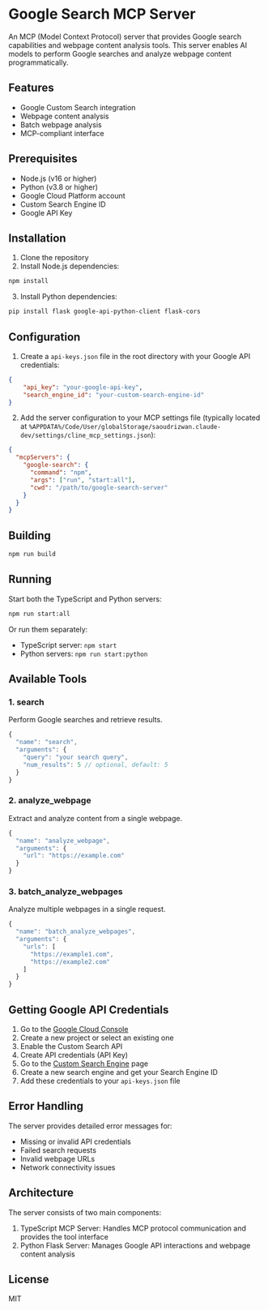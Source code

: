 # Google Search MCP Server

An MCP (Model Context Protocol) server that provides Google search capabilities and webpage content analysis tools. This server enables AI models to perform Google searches and analyze webpage content programmatically.

## Features

- Google Custom Search integration
- Webpage content analysis
- Batch webpage analysis
- MCP-compliant interface

## Prerequisites

- Node.js (v16 or higher)
- Python (v3.8 or higher)
- Google Cloud Platform account
- Custom Search Engine ID
- Google API Key

## Installation

1. Clone the repository
2. Install Node.js dependencies:
```bash
npm install
```

3. Install Python dependencies:
```bash
pip install flask google-api-python-client flask-cors
```

## Configuration

1. Create a `api-keys.json` file in the root directory with your Google API credentials:
```json
{
    "api_key": "your-google-api-key",
    "search_engine_id": "your-custom-search-engine-id"
}
```

2. Add the server configuration to your MCP settings file (typically located at `%APPDATA%/Code/User/globalStorage/saoudrizwan.claude-dev/settings/cline_mcp_settings.json`):
```json
{
  "mcpServers": {
    "google-search": {
      "command": "npm",
      "args": ["run", "start:all"],
      "cwd": "/path/to/google-search-server"
    }
  }
}
```

## Building

```bash
npm run build
```

## Running

Start both the TypeScript and Python servers:
```bash
npm run start:all
```

Or run them separately:
- TypeScript server: `npm start`
- Python servers: `npm run start:python`

## Available Tools

### 1. search
Perform Google searches and retrieve results.

```typescript
{
  "name": "search",
  "arguments": {
    "query": "your search query",
    "num_results": 5 // optional, default: 5
  }
}
```

### 2. analyze_webpage
Extract and analyze content from a single webpage.

```typescript
{
  "name": "analyze_webpage",
  "arguments": {
    "url": "https://example.com"
  }
}
```

### 3. batch_analyze_webpages
Analyze multiple webpages in a single request.

```typescript
{
  "name": "batch_analyze_webpages",
  "arguments": {
    "urls": [
      "https://example1.com",
      "https://example2.com"
    ]
  }
}
```

## Getting Google API Credentials

1. Go to the [Google Cloud Console](https://console.cloud.google.com/)
2. Create a new project or select an existing one
3. Enable the Custom Search API
4. Create API credentials (API Key)
5. Go to the [Custom Search Engine](https://programmablesearchengine.google.com/about/) page
6. Create a new search engine and get your Search Engine ID
7. Add these credentials to your `api-keys.json` file

## Error Handling

The server provides detailed error messages for:
- Missing or invalid API credentials
- Failed search requests
- Invalid webpage URLs
- Network connectivity issues

## Architecture

The server consists of two main components:
1. TypeScript MCP Server: Handles MCP protocol communication and provides the tool interface
2. Python Flask Server: Manages Google API interactions and webpage content analysis

## License

MIT
